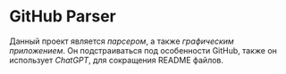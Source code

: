 # GitHub Parser

Данный проект является *парсером*, а также *графическим приложением*. Он подстраиваться под особенности GitHub, также он использует *ChatGPT*, для сокращения README файлов.
